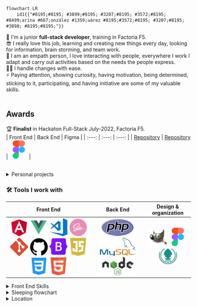 ```mermaid
flowchart LR
    id1{{"#8195;#8195; #3899;#8195; #3207;#8195; #3572;#8195;  #8499;arina #667;onzález #1359;uárez #8195;#3572;#8195; #3207;#8195; #3898; #8195;#8195;"}}
```

🌱 I'm a junior **full-stack developer**, training in Factoria F5. <br>
😎 I really love this job, learning and creating new things every day, looking for information, brain storming, and team work. <br>
👥 I am an empath person, I love interacting with people, everywhere I work I adapt and carry out activities based on the needs the people express. <br>
🦸‍♀️ I handle changes with ease.<br>
⚡ Paying attention, showing curiosity, having motivation, being determined, sticking to it, participating, and having initiative are some of my valuable skills.<br>
<br>


## Awards

🏆 **Finalist** in Hackaton Full-Stack July-2022, Factoria F5. <br> 
| Front End | Back End | Figma |
|  :---:  |  :---: | :---: |
| [Repository](https://github.com/Yelose/hackathon2022) |  [Repository](https://github.com/Yelose/hackathon2022-backend) | [![Figma](https://github.com/Yelose/Yelose/blob/main/img/figma.png?raw=true)](https://www.figma.com/file/YAx91pA7TXsx38eBbMk90v/PETS-Marketplace?node-id=0%3A1) |

<br>
<details><summary>Personal projects</summary>

   * Right in the beginning of the bootcamp I thought about making a simple website where I insert my [exercises](https://yelose.github.io/f5exercises/)      
   * Learning JS, I just felt like making a simple [2 players local game](https://github.com/Yelose/dice150) wich actually helped me to understand JavaScript

</details>

### 🛠 Tools I work with

| Front End | Back End | Design & organization |
| :---:  |  :---:  |  :---: |
|  [![Angular](https://github.com/Yelose/Yelose/blob/main/img/angular.png?raw=true)](https://angular.io/) [![Vue](https://github.com/Yelose/Yelose/blob/main/img/vue.png?raw=true)](https://vuejs.org/guide/introduction.html) [![VS code](https://github.com/Yelose/Yelose/blob/main/img/vscode.png?raw=true)](https://code.visualstudio.com/) [![Sass](https://github.com/Yelose/Yelose/blob/main/img/sass.png?raw=true)](https://sass-lang.com/documentation/)  [![Git](https://github.com/Yelose/Yelose/blob/main/img/git.png?raw=true)](https://git-scm.com)  [![GitHub](https://github.com/Yelose/Yelose/blob/main/img/github.png?raw=true)](https://github.com/) [![Bootstrap](https://github.com/Yelose/Yelose/blob/main/img/bootstrap.png?raw=true)](https://getbootstrap.com/)  [![JavaScript](https://github.com/Yelose/Yelose/blob/main/img/js.png?raw=true)](https://www.w3schools.com/js) [![CSS 3](https://github.com/Yelose/Yelose/blob/main/img/css.png?raw=true)](https://www.w3schools.com/cssref/) [![HTML 5](https://github.com/Yelose/Yelose/blob/main/img/html.png?raw=true)](https://www.w3schools.com/html)   | [![PhP](https://github.com/Yelose/Yelose/blob/main/img/php.png?raw=true)](https://www.php.net/)  [![MySql](https://github.com/Yelose/Yelose/blob/main/img/mysql.png?raw=true)](https://dev.mysql.com/)  [![NodeJS](https://github.com/Yelose/Yelose/blob/main/img/nodejs.png?raw=true)](https://nodejs.org)   | [![Gimp2](https://github.com/Yelose/Yelose/blob/main/img/gimp.png?raw=true)](https://www.gimp.org/)  [![Figma](https://github.com/Yelose/Yelose/blob/main/img/figma.png?raw=true)](https://www.figma.com/)  [![GitKraken](https://github.com/Yelose/Yelose/blob/main/img/gitkraken.png?raw=true)](https://www.gitkraken.com/)  |



<details><summary>Front End Skills</summary>

```mermaid
%%{init: {'theme':'base'}}%%
pie 
    "HTML" : 7
    "CSS/Sass" : 7
    "JavaScript" : 5
    "Angular" :  4
    "Vue" : 3
    "Bootstrap" : 1
```

</details>

<details><summary>Sleeping flowchart</summary>
    
```mermaid
    %%{init: {'theme':'base'}}%%
flowchart LR
id1[Do I want to sleep?]--"#8195;yes#8195;"-->id2[let sheeps = 0]
id1--"#8195;no#8195;"-->id3[Stay awake]
id2-->id4[Am I asleep?]--"#8195;yes#8195;"-->id5[sweet dreams zzZ]
id4--"#8195;no#8195;"-->id6[sheep ++]--"#8195;counting sheeps#8195;"--->id4
```
    
</details>  

<details><summary>Location</summary>

```topojson
{
  "type": "FeatureCollection",
  "features": [
    {
      "type": "Feature",
      "properties": {
        "marker-color": "#7e7e7e",
        "marker-size": "medium",
        "marker-symbol": "star"
      },
      "geometry": {
        "type": "Point",
        "coordinates": [
          -5.636758804321289,
          43.287858704287586
        ]
      }
    },
    {
      "type": "Feature",
      "properties": {
        "stroke": "#555555",
        "stroke-width": 2,
        "stroke-opacity": 1
      },
      "geometry": {
        "type": "LineString",
        "coordinates": [
          [
            -1.7742919921875,
            43.389081939117496
          ],
          [
            -1.79901123046875,
            43.396067384306825
          ],
          [
            -1.871795654296875,
            43.37411041676222
          ],
          [
            -1.8772888183593748,
            43.35913519735781
          ],
          [
            -1.923980712890625,
            43.33816367935935
          ],
          [
            -1.9555664062500002,
            43.34016127896536
          ],
          [
            -1.9871520996093748,
            43.33916248737743
          ],
          [
            -2.003631591796875,
            43.328174695525846
          ],
          [
            -1.9898986816406248,
            43.32118142926661
          ],
          [
            -1.995391845703125,
            43.31418735795812
          ],
          [
            -2.009124755859375,
            43.31918320532585
          ],
          [
            -2.02423095703125,
            43.32417864195586
          ],
          [
            -2.13134765625,
            43.29519939210697
          ],
          [
            -2.154693603515625,
            43.29619890659104
          ],
          [
            -2.162933349609375,
            43.28820233071705
          ],
          [
            -2.17803955078125,
            43.292200750082785
          ],
          [
            -2.21649169921875,
            43.312188904005396
          ],
          [
            -2.2412109375,
            43.31118965238512
          ],
          [
            -2.2508239746093746,
            43.30119623257966
          ],
          [
            -2.28790283203125,
            43.297198404646366
          ],
          [
            -2.324981689453125,
            43.29819788627291
          ],
          [
            -2.355194091796875,
            43.304194431026296
          ],
          [
            -2.368927001953125,
            43.3056934748018
          ],
          [
            -2.3716735839843746,
            43.309690744149876
          ],
          [
            -2.3778533935546875,
            43.308691451456546
          ],
          [
            -2.4011993408203125,
            43.321680974983344
          ],
          [
            -2.4231719970703125,
            43.322680054094555
          ],
          [
            -2.41973876953125,
            43.328674183738606
          ],
          [
            -2.4382781982421875,
            43.33416828298583
          ],
          [
            -2.443771362304687,
            43.33217048621886
          ],
          [
            -2.4561309814453125,
            43.33666543652568
          ],
          [
            -2.4609375,
            43.33466772190882
          ],
          [
            -2.4781036376953125,
            43.35713822211053
          ],
          [
            -2.484283447265625,
            43.35514118114017
          ],
          [
            -2.492523193359375,
            43.36662326918429
          ],
          [
            -2.5028228759765625,
            43.36562491300814
          ],
          [
            -2.5117492675781246,
            43.37710501700073
          ],
          [
            -2.525482177734375,
            43.37560773536677
          ],
          [
            -2.5467681884765625,
            43.37311218382002
          ],
          [
            -2.558441162109375,
            43.38508989465156
          ],
          [
            -2.5591278076171875,
            43.39007990915454
          ],
          [
            -2.57080078125,
            43.39107786275974
          ],
          [
            -2.583160400390625,
            43.38608793041562
          ],
          [
            -2.5838470458984375,
            43.39007990915454
          ],
          [
            -2.59002685546875,
            43.38758495325232
          ],
          [
            -2.594833374023437,
            43.392075799933025
          ],
          [
            -2.6003265380859375,
            43.39057888801111
          ],
          [
            -2.6023864746093746,
            43.394071624983866
          ],
          [
            -2.6168060302734375,
            43.39107786275974
          ],
          [
            -2.621612548828125,
            43.394071624983866
          ],
          [
            -2.62847900390625,
            43.39457057097661
          ],
          [
            -2.6374053955078125,
            43.40305202432616
          ],
          [
            -2.6360321044921875,
            43.41103348412606
          ],
          [
            -2.646331787109375,
            43.415023819646535
          ],
          [
            -2.657318115234375,
            43.40903821777055
          ],
          [
            -2.67242431640625,
            43.413527474637455
          ],
          [
            -2.679290771484375,
            43.41252989075731
          ],
          [
            -2.6861572265625,
            43.40654404239366
          ],
          [
            -2.6937103271484375,
            43.394071624983866
          ],
          [
            -2.6978302001953125,
            43.40454862814641
          ],
          [
            -2.70263671875,
            43.415522593099915
          ],
          [
            -2.712249755859375,
            43.41901389224468
          ],
          [
            -2.7184295654296875,
            43.41701888881103
          ],
          [
            -2.7211761474609375,
            43.42699324866588
          ],
          [
            -2.7390289306640625,
            43.42948658186479
          ],
          [
            -2.7472686767578125,
            43.450426525819836
          ],
          [
            -2.7520751953125,
            43.45690646829029
          ],
          [
            -2.7664947509765625,
            43.44893105587766
          ],
          [
            -2.7733612060546875,
            43.450426525819836
          ],
          [
            -2.780227661132812,
            43.44544148221772
          ],
          [
            -2.786407470703125,
            43.44743554895962
          ],
          [
            -2.808380126953125,
            43.431481174475
          ],
          [
            -2.8241729736328125,
            43.43397432280115
          ],
          [
            -2.83172607421875,
            43.43197981235683
          ],
          [
            -2.8488922119140625,
            43.43397432280115
          ],
          [
            -2.852325439453125,
            43.42998523617976
          ],
          [
            -2.8681182861328125,
            43.431481174475
          ],
          [
            -2.868804931640625,
            43.435968767512506
          ],
          [
            -2.89215087890625,
            43.43696596521823
          ],
          [
            -2.8942108154296875,
            43.434472940141475
          ],
          [
            -2.90313720703125,
            43.434472940141475
          ],
          [
            -2.90313720703125,
            43.438960311329645
          ],
          [
            -2.94708251953125,
            43.4374645579086
          ],
          [
            -2.948455810546875,
            43.43098253248489
          ],
          [
            -2.9573822021484375,
            43.428489260910034
          ],
          [
            -2.9546356201171875,
            43.4175176458317
          ],
          [
            -2.9477691650390625,
            43.41701888881103
          ],
          [
            -2.9498291015625,
            43.410035859164545
          ],
          [
            -2.962188720703125,
            43.415522593099915
          ],
          [
            -2.9718017578125,
            43.41252989075731
          ],
          [
            -2.97454833984375,
            43.40454862814641
          ],
          [
            -3.008880615234375,
            43.38309377382831
          ],
          [
            -3.0150604248046875,
            43.38209568876923
          ],
          [
            -3.0246734619140625,
            43.37860226166394
          ],
          [
            -3.0315399169921875,
            43.37860226166394
          ],
          [
            -3.0397796630859375,
            43.37361130234503
          ],
          [
            -3.0205535888671875,
            43.35863595970756
          ],
          [
            -3.022613525390625,
            43.35364335728179
          ],
          [
            -3.0136871337890625,
            43.34615368345727
          ],
          [
            -3.0178070068359375,
            43.34116005412307
          ],
          [
            -3.0123138427734375,
            43.33766426918899
          ],
          [
            -3.0157470703125,
            43.328174695525846
          ]

        ]
      }
    }
  ]
}

```
    
</details>
